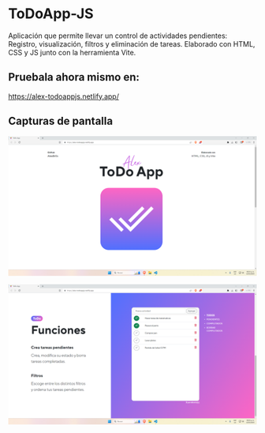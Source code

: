 # ToDoApp-JS
Aplicación que permite llevar un control de actividades pendientes: Registro, visualización, filtros y eliminación de tareas.
Elaborado con HTML, CSS y JS junto con la herramienta Vite.

## Pruebala ahora mismo en:
https://alex-todoappjs.netlify.app/

## Capturas de pantalla
!['Captura de pantalla de ToDo App'](https://raw.githubusercontent.com/AlexBr0s/ToDoApp-JS/main/public/Screenshots/SS-ToDoApp-JS-01.png)

!['Captura de pantalla de ToDo App'](https://raw.githubusercontent.com/AlexBr0s/ToDoApp-JS/main/public/Screenshots/SS-ToDoApp-JS-02.png)
